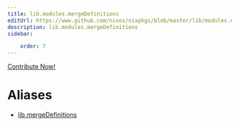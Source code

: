 ```yaml
---
title: lib.modules.mergeDefinitions
editUrl: https://www.github.com/nixos/nixpkgs/blob/master/lib/modules.nix#L822C22
description: lib.modules.mergeDefinitions
sidebar:

    order: 7
---
```


<a href="https://www.github.com/nixos/nixpkgs/blob/master/lib/modules.nix#L822C22">Contribute Now!</a>


# Aliases

- [lib.mergeDefinitions](./reference/lib/lib-mergeDefinitions)



